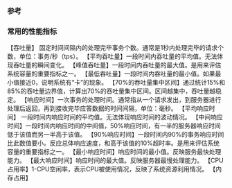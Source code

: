 ### 参考
### 常用的性能指标
【吞吐量】 固定时间间隔内的处理完毕事务个数。通常是1秒内处理完毕的请求个数，单位：事务/秒（tps）。
【平均吞吐量】一段时间内吞吐量的平均值。无法体现吞吐量的瞬间变化。
【峰值吞吐量】一段时间内吞吐量的最大值。是用来评估系统容量的重要指标之一。
【最低吞吐量】一段时间内吞吐量的最小值。如果最小值接近0，说明系统有“卡”的现象。
【70%的吞吐量集中区间】通过统计15%和85%的吞吐量边界值，计算出70%的吞吐量集中区间。区间越集中，吞吐量越稳定。
【响应时间】一次事务的处理时间。通常指从一个请求发出，到服务器进行处理后返回，再到接收完毕应答数据的时间间隔，单位：毫秒。
【平均响应时间】 一段时间内响应时间的平均值。无法体现响应时间的波动情况。
【中间响应时间】一段时间内响应时间的中间值，50%响应时间，有一半的服务器响应时间低于该值而另一半高于该值。
【90%响应时间】一段时间内90%的事务响应时间比此数值要小。反应总体响应速度，和高于该值的10%超时率。是用来评估系统容量的重要指标之一。
【最小响应时间】响应时间的最小值。反映服务最快处理能力。
【最大响应时间】响应时间的最大值。反映服务器最慢处理能力。
【CPU占用率】1-CPU空闲率，表示CPU被使用情况，反映了系统资源利用情况。
【内存占用】

